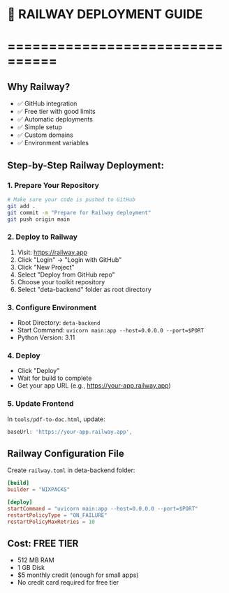 # 🚀 RAILWAY DEPLOYMENT GUIDE
# ================================

## Why Railway?
- ✅ GitHub integration
- ✅ Free tier with good limits
- ✅ Automatic deployments
- ✅ Simple setup
- ✅ Custom domains
- ✅ Environment variables

## Step-by-Step Railway Deployment:

### 1. Prepare Your Repository
```bash
# Make sure your code is pushed to GitHub
git add .
git commit -m "Prepare for Railway deployment"
git push origin main
```

### 2. Deploy to Railway
1. Visit: https://railway.app
2. Click "Login" → "Login with GitHub"
3. Click "New Project"
4. Select "Deploy from GitHub repo"
5. Choose your toolkit repository
6. Select "deta-backend" folder as root directory

### 3. Configure Environment
- Root Directory: `deta-backend`
- Start Command: `uvicorn main:app --host=0.0.0.0 --port=$PORT`
- Python Version: 3.11

### 4. Deploy
- Click "Deploy"
- Wait for build to complete
- Get your app URL (e.g., https://your-app.railway.app)

### 5. Update Frontend
In `tools/pdf-to-doc.html`, update:
```javascript
baseUrl: 'https://your-app.railway.app',
```

## Railway Configuration File
Create `railway.toml` in deta-backend folder:

```toml
[build]
builder = "NIXPACKS"

[deploy]
startCommand = "uvicorn main:app --host=0.0.0.0 --port=$PORT"
restartPolicyType = "ON_FAILURE"
restartPolicyMaxRetries = 10
```

## Cost: FREE TIER
- 512 MB RAM
- 1 GB Disk
- $5 monthly credit (enough for small apps)
- No credit card required for free tier
